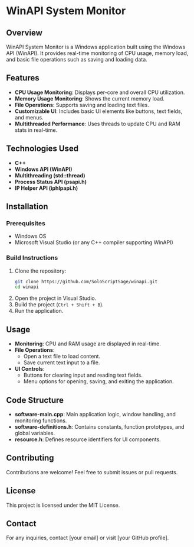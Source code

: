 # WinAPI System Monitor

## Overview
WinAPI System Monitor is a Windows application built using the Windows API (WinAPI). It provides real-time monitoring of CPU usage, memory load, and basic file operations such as saving and loading data.

## Features
- **CPU Usage Monitoring**: Displays per-core and overall CPU utilization.
- **Memory Usage Monitoring**: Shows the current memory load.
- **File Operations**: Supports saving and loading text files.
- **Customizable UI**: Includes basic UI elements like buttons, text fields, and menus.
- **Multithreaded Performance**: Uses threads to update CPU and RAM stats in real-time.

## Technologies Used
- **C++**
- **Windows API (WinAPI)**
- **Multithreading (std::thread)**
- **Process Status API (psapi.h)**
- **IP Helper API (iphlpapi.h)**

## Installation
### Prerequisites
- Windows OS
- Microsoft Visual Studio (or any C++ compiler supporting WinAPI)

### Build Instructions
1. Clone the repository:
   ```sh
   git clone https://github.com/SoloScriptSage/winapi.git
   cd winapi
   ```
2. Open the project in Visual Studio.
3. Build the project (`Ctrl + Shift + B`).
4. Run the application.

## Usage
- **Monitoring**: CPU and RAM usage are displayed in real-time.
- **File Operations**:
  - Open a text file to load content.
  - Save current text input to a file.
- **UI Controls**:
  - Buttons for clearing input and reading text fields.
  - Menu options for opening, saving, and exiting the application.

## Code Structure
- **software-main.cpp**: Main application logic, window handling, and monitoring functions.
- **software-definitions.h**: Contains constants, function prototypes, and global variables.
- **resource.h**: Defines resource identifiers for UI components.

## Contributing
Contributions are welcome! Feel free to submit issues or pull requests.

## License
This project is licensed under the MIT License.

## Contact
For any inquiries, contact [your email] or visit [your GitHub profile].

